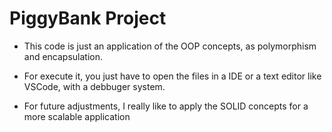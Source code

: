 # PiggyBank Project

* This code is just an application of the OOP concepts, as polymorphism and encapsulation.

* For execute it, you just have to open the files in a IDE or a text editor like VSCode, with a debbuger system. 

* For future adjustments, I really like to apply the SOLID concepts for a more scalable application 
